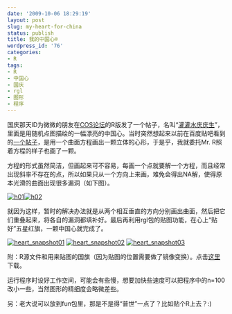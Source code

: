 ```yaml
---
date: '2009-10-06 18:29:19'
layout: post
slug: my-heart-for-china
status: publish
title: 我的中国心®
wordpress_id: '76'
categories:
- R
tags:
- R
- 中国心
- 国庆
- rgl
- 图形
- 程序
---
```


国庆那天ID为微微的朋友在[COS论坛](http://cos.name)的R版发了一个帖子，名叫“[灌灌水庆庆生](http://cos.name/bbs/read.php?tid=16743)”，里面是用随机点图描绘的一幅漂亮的中国心。当时突然想起来以前在百度贴吧看到的[一个帖子](http://tieba.baidu.com/f?ct=335675392&tn=baiduPostBrowser&sc=5137217861&z=511497934&pn=0&rn=30&lm=0&word=%CA%FD%D1%A7#5137217861)，是用一个曲面方程画出一颗立体的心形，于是乎，我就委托Mr. R照着方程的样子也画了一颗。

方程的形式虽然简洁，但画起来可不容易，每画一个点就要解一个方程，而且经常出现斜率不存在的点，所以如果只从一个方向上来画，难免会得出NA解，使得原本光滑的曲面出现很多漏洞（如下图）。

[![h01](http://i.imgur.com/K6Bs7Hu.png)](http://i.imgur.com/K6Bs7Hu.png)[![h02](http://i.imgur.com/2W5SI5r.png)](http://i.imgur.com/2W5SI5r.png)

就因为这样，暂时的解决办法就是从两个相互垂直的方向分别画出曲面，然后把它们重叠起来，将各自的漏洞都填补好。最后再利用rgl包的贴图功能，在心上“贴好”五星红旗，一颗中国心就完成了。

[![heart_snapshot01](http://i.imgur.com/N7XYXTo.png)](http://i.imgur.com/N7XYXTo.png) [![heart_snapshot02](http://i.imgur.com/9CGqGHa.png)](http://i.imgur.com/9CGqGHa.png) [![heart_snapshot03](http://i.imgur.com/SwDd22K.png)](http://i.imgur.com/SwDd22K.png)

附：R源文件和用来贴图的国旗（因为贴图的位置需要做了镜像变换）。点击[这里](https://bitbucket.org/yixuan/cn/downloads/myChina.zip)下载。

运行程序时设好工作空间，可能会有些慢，想要加快些速度可以把程序中的n=100改小一些，当然图形的精细度会略微差些。

另：老大说可以放到fun包里，那是不是得“普世”一点了？比如贴个R上去？:)
